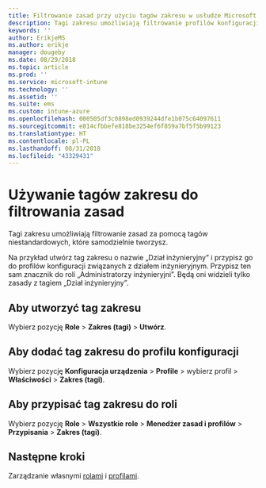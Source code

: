 ```yaml
---
title: Filtrowanie zasad przy użyciu tagów zakresu w usłudze Microsoft Intune — Azure | Microsoft Docs
description: Tagi zakresu umożliwiają filtrowanie profilów konfiguracji dla określonych ról.
keywords: ''
author: ErikjeMS
ms.author: erikje
manager: dougeby
ms.date: 08/29/2018
ms.topic: article
ms.prod: ''
ms.service: microsoft-intune
ms.technology: ''
ms.assetid: ''
ms.suite: ems
ms.custom: intune-azure
ms.openlocfilehash: 000505df3c0898ed0939244dfe1b075c64097611
ms.sourcegitcommit: e814cfbbefe818be3254ef6f859a7bf5f5b99123
ms.translationtype: HT
ms.contentlocale: pl-PL
ms.lasthandoff: 08/31/2018
ms.locfileid: "43329431"
---
```

# <a name="use-scope-tags-to-filter-policies"></a>Używanie tagów zakresu do filtrowania zasad

Tagi zakresu umożliwiają filtrowanie zasad za pomocą tagów niestandardowych, które samodzielnie tworzysz.

Na przykład utwórz tag zakresu o nazwie „Dział inżynieryjny” i przypisz go do profilów konfiguracji związanych z działem inżynieryjnym. Przypisz ten sam znacznik do roli „Administratorzy inżynieryjni”. Będą oni widzieli tylko zasady z tagiem „Dział inżynieryjny”.

## <a name="to-create-a-scope-tag"></a>Aby utworzyć tag zakresu

Wybierz pozycję **Role** > **Zakres (tagi)** > **Utwórz**.

## <a name="to-add-a-scope-tag-to-a-configuration-profile"></a>Aby dodać tag zakresu do profilu konfiguracji

Wybierz pozycję **Konfiguracja urządzenia** > **Profile** > wybierz profil > **Właściwości** > **Zakres (tagi)**.

## <a name="to-assign-a-scope-tag-to-a-role"></a>Aby przypisać tag zakresu do roli

Wybierz pozycję **Role** > **Wszystkie role** > **Menedżer zasad i profilów** > **Przypisania** > **Zakres (tagi)**.

## <a name="next-steps"></a>Następne kroki

Zarządzanie własnymi [rolami](role-based-access-control.md) i [profilami](device-profile-assign.md).

